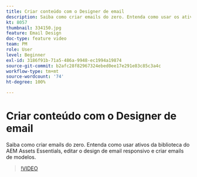```yaml
---
title: Criar conteúdo com o Designer de email
description: Saiba como criar emails do zero. Entenda como usar os ativos da biblioteca do AEM Assets Essentials, editar o design de email responsivo e criar emails a partir de modelos com o nosso vídeo de suporte do Journey Optimizer.
kt: 8057
thumbnail: 334150.jpg
feature: Email Design
doc-type: feature video
team: PM
role: User
level: Beginner
exl-id: 3186f91b-71a5-486a-9948-ec1994a19874
source-git-commit: b2afc28f82967324ebed0ee17e291e83c85c3a4c
workflow-type: tm+mt
source-wordcount: '74'
ht-degree: 100%

---
```


# Criar conteúdo com o Designer de email

Saiba como criar emails do zero. Entenda como usar ativos da biblioteca do AEM Assets Essentials, editar o design de email responsivo e criar emails de modelos.

>[!VIDEO](https://video.tv.adobe.com/v/334150?quality=12&learn=on)


